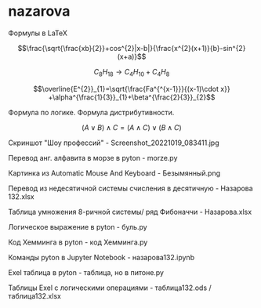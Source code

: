 # nazarova
Формулы в LaTeX


$$\frac{\sqrt{\frac{xb}{2}}+cos^{2}|x-b|}{\frac{x^{2}(x+1)}{b}-sin^{2}(x+a)}$$


$$C_{8}H_{18}\to C_{4}H_{10}+C_{4}H_{8}$$


$$\overline{E^{2}}_{1}=\sqrt{\frac{Fa^{^{x-1}}}{(x-1)\cdot x}} +\alpha^{\frac{1}{3}}_{1}+\beta^{\frac{2}{3}}_{2}$$


Формула по логике. Формула дистрибутивности.


$$\left(A \vee  B\right)\wedge C=\left( A\wedge C \right)\vee \left( B\wedge C \right)$$



Скриншот "Шоу профессий" - Screenshot_20221019_083411.jpg

Перевод анг. алфавита в морзе в pyton - morze.py

Картинка из Automatic Mouse And Keyboard - Безымянный.png

Перевод из недесятичной системы счисления в десятичную - Назарова 132.xlsx

Таблица умножения 8-ричной системы/ ряд Фибоначчи - Назарова.xlsx

Логическое выражение в pyton - буль.py

Код Хемминга в pyton - код Хемминга.py

Команды pyton в Jupyter Notebook - назарова132.ipynb

Exel таблица в pyton - таблица, но в питоне.py

Таблицы Exel с логическими операциями - таблица132.ods / таблица132.xlsx
